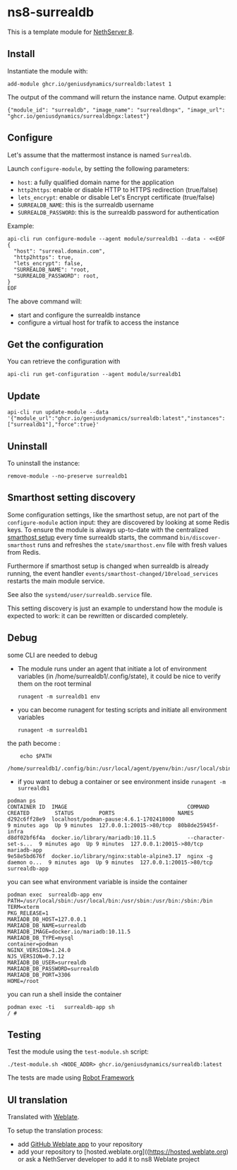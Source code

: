 # ns8-surrealdb

This is a template module for [NethServer 8](https://github.com/NethServer/ns8-core).

## Install

Instantiate the module with:

```shell
add-module ghcr.io/geniusdynamics/surrealdb:latest 1
```

The output of the command will return the instance name.
Output example:

    {"module_id": "surrealdb", "image_name": "surrealdbngx", "image_url": "ghcr.io/geniusdynamics/surrealdbngx:latest"}

## Configure

Let's assume that the mattermost instance is named `Surrealdb`.

Launch `configure-module`, by setting the following parameters:
- `host`: a fully qualified domain name for the application
- `http2https`: enable or disable HTTP to HTTPS redirection (true/false)
- `lets_encrypt`: enable or disable Let's Encrypt certificate (true/false)
- `SURREALDB_NAME`: this is the surrealdb username
- `SURREALDB_PASSWORD`: this is the surrealdb password for authentication


Example:

```shell
api-cli run configure-module --agent module/surrealdb1 --data - <<EOF
{
  "host": "surreal.domain.com",
  "http2https": true,
  "lets_encrypt": false,
  "SURREALDB_NAME": "root,
  "SURREALDB_PASSWORD": root,
}
EOF
```

The above command will:
- start and configure the surrealdb instance
- configure a virtual host for trafik to access the instance

## Get the configuration
You can retrieve the configuration with

```shell
api-cli run get-configuration --agent module/surrealdb1
```

## Update

```shell
api-cli run update-module --data '{"module_url":"ghcr.io/geniusdynamics/surrealdb:latest","instances":["surrealdb1"],"force":true}'
```

## Uninstall

To uninstall the instance:
```shell
remove-module --no-preserve surrealdb1
```
    

## Smarthost setting discovery

Some configuration settings, like the smarthost setup, are not part of the
`configure-module` action input: they are discovered by looking at some
Redis keys.  To ensure the module is always up-to-date with the
centralized [smarthost
setup](https://geniusdynamics.github.io/ns8-core/core/smarthost/) every time
surrealdb starts, the command `bin/discover-smarthost` runs and refreshes
the `state/smarthost.env` file with fresh values from Redis.

Furthermore if smarthost setup is changed when surrealdb is already
running, the event handler `events/smarthost-changed/10reload_services`
restarts the main module service.

See also the `systemd/user/surrealdb.service` file.

This setting discovery is just an example to understand how the module is
expected to work: it can be rewritten or discarded completely.

## Debug

some CLI are needed to debug

- The module runs under an agent that initiate a lot of environment variables (in /home/surrealdb1/.config/state), it could be nice to verify them
on the root terminal

    `runagent -m surrealdb1 env`

- you can become runagent for testing scripts and initiate all environment variables
  
    `runagent -m surrealdb1`

 the path become : 
```
    echo $PATH
    /home/surrealdb1/.config/bin:/usr/local/agent/pyenv/bin:/usr/local/sbin:/usr/local/bin:/usr/sbin:/usr/bin:/usr/
```

- if you want to debug a container or see environment inside
 `runagent -m surrealdb1`
 ```
podman ps
CONTAINER ID  IMAGE                                      COMMAND               CREATED        STATUS        PORTS                    NAMES
d292c6ff28e9  localhost/podman-pause:4.6.1-1702418000                          9 minutes ago  Up 9 minutes  127.0.0.1:20015->80/tcp  80b8de25945f-infra
d8df02bf6f4a  docker.io/library/mariadb:10.11.5          --character-set-s...  9 minutes ago  Up 9 minutes  127.0.0.1:20015->80/tcp  mariadb-app
9e58e5bd676f  docker.io/library/nginx:stable-alpine3.17  nginx -g daemon o...  9 minutes ago  Up 9 minutes  127.0.0.1:20015->80/tcp  surrealdb-app
```

you can see what environment variable is inside the container
```
podman exec  surrealdb-app env
PATH=/usr/local/sbin:/usr/local/bin:/usr/sbin:/usr/bin:/sbin:/bin
TERM=xterm
PKG_RELEASE=1
MARIADB_DB_HOST=127.0.0.1
MARIADB_DB_NAME=surrealdb
MARIADB_IMAGE=docker.io/mariadb:10.11.5
MARIADB_DB_TYPE=mysql
container=podman
NGINX_VERSION=1.24.0
NJS_VERSION=0.7.12
MARIADB_DB_USER=surrealdb
MARIADB_DB_PASSWORD=surrealdb
MARIADB_DB_PORT=3306
HOME=/root
```

you can run a shell inside the container

```
podman exec -ti   surrealdb-app sh
/ # 
```
## Testing

Test the module using the `test-module.sh` script:


    ./test-module.sh <NODE_ADDR> ghcr.io/geniusdynamics/surrealdb:latest

The tests are made using [Robot Framework](https://robotframework.org/)

## UI translation

Translated with [Weblate](https://hosted.weblate.org/projects/ns8/).

To setup the translation process:

- add [GitHub Weblate app](https://docs.weblate.org/en/latest/admin/continuous.html#github-setup) to your repository
- add your repository to [hosted.weblate.org]((https://hosted.weblate.org) or ask a NethServer developer to add it to ns8 Weblate project
